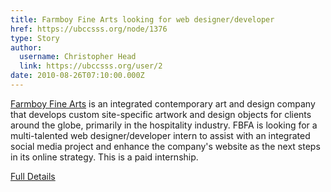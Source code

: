 ```yaml
---
title: Farmboy Fine Arts looking for web designer/developer 
href: https://ubccsss.org/node/1376
type: Story
author:
  username: Christopher Head
  link: https://ubccsss.org/user/2
date: 2010-08-26T07:10:00.000Z
---
```


<div class="field field-name-body field-type-text-with-summary field-label-hidden"><div class="field-items"><div class="field-item even"><p><a href="http://farmboyfinearts.com">Farmboy Fine Arts</a> is an integrated contemporary art and design company that develops custom site-specific artwork and design objects for clients around the globe, primarily in the hospitality industry. FBFA is looking for a multi-talented web designer/developer intern to assist with an integrated social media project and enhance the company&apos;s website as the next steps in its online strategy. This is a paid internship.</p>
<p><a href="/files/20100825_fbfa.pdf">Full Details</a></p>
</div></div></div>    <footer>
          </footer>